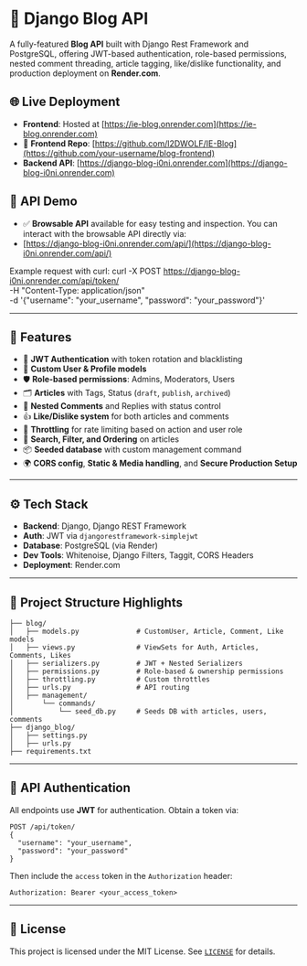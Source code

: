 # 📝 Django Blog API

A fully-featured **Blog API** built with Django Rest Framework and PostgreSQL, offering JWT-based authentication, role-based permissions, nested comment threading, article tagging, like/dislike functionality, and production deployment on **Render.com**.

## 🌐 Live Deployment

- **Frontend**: Hosted at [https://ie-blog.onrender.com](https://ie-blog.onrender.com)
- 🔗 **Frontend Repo**: [https://github.com/l2DWOLF/IE-Blog](https://github.com/your-username/blog-frontend)
- **Backend API**: [https://django-blog-i0ni.onrender.com](https://django-blog-i0ni.onrender.com)


## 🧪 API Demo

- ✅ **Browsable API** available for easy testing and inspection.
You can interact with the browsable API directly via:
- [https://django-blog-i0ni.onrender.com/api/](https://django-blog-i0ni.onrender.com/api/)

Example request with curl:
    curl -X POST https://django-blog-i0ni.onrender.com/api/token/ \
      -H "Content-Type: application/json" \
      -d '{"username": "your_username", "password": "your_password"}'

---

## 🚀 Features

- 🔐 **JWT Authentication** with token rotation and blacklisting
- 👤 **Custom User & Profile models**
- 🛡️ **Role-based permissions**: Admins, Moderators, Users
- 🗂️ **Articles** with Tags, Status (`draft`, `publish`, `archived`)
- 💬 **Nested Comments** and Replies with status control
- 👍 **Like/Dislike system** for both articles and comments
- 🧵 **Throttling** for rate limiting based on action and user role
- 🔎 **Search, Filter, and Ordering** on articles
- 📦 **Seeded database** with custom management command
- 🌍 **CORS config**, **Static & Media handling**, and **Secure Production Setup**

---

## ⚙️ Tech Stack

- **Backend**: Django, Django REST Framework
- **Auth**: JWT via `djangorestframework-simplejwt`
- **Database**: PostgreSQL (via Render)
- **Dev Tools**: Whitenoise, Django Filters, Taggit, CORS Headers
- **Deployment**: Render.com

---

## 📁 Project Structure Highlights

    ├── blog/
    │   ├── models.py              # CustomUser, Article, Comment, Like models
    │   ├── views.py               # ViewSets for Auth, Articles, Comments, Likes
    │   ├── serializers.py         # JWT + Nested Serializers
    │   ├── permissions.py         # Role-based & ownership permissions
    │   ├── throttling.py          # Custom throttles
    │   ├── urls.py                # API routing
    │   ├── management/
    │       └── commands/
    │           └── seed_db.py     # Seeds DB with articles, users, comments
    ├── django_blog/
    │   ├── settings.py
    │   ├── urls.py
    ├── requirements.txt

---

## 🔐 API Authentication

All endpoints use **JWT** for authentication. Obtain a token via:

    POST /api/token/
    {
      "username": "your_username",
      "password": "your_password"
    }

Then include the `access` token in the `Authorization` header:

    Authorization: Bearer <your_access_token>

---

## 📜 License

This project is licensed under the MIT License. See [`LICENSE`](./LICENSE) for details.
